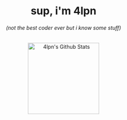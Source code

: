<div align="center">
<h1 align="center">sup, i'm 4lpn</h1>
<h6 align="center">(not the best coder ever but i know some stuff)</h6>
<p align="center">
<a href="https://github.com/anuraghazra/github-readme-stats"><img alt="4lpn's Github Stats" src="https://github-readme-stats.vercel.app/api?username=4lpndev&show_icons=true&count_private=true&theme=dark" height="192px"/></a>
</p>
</div>
